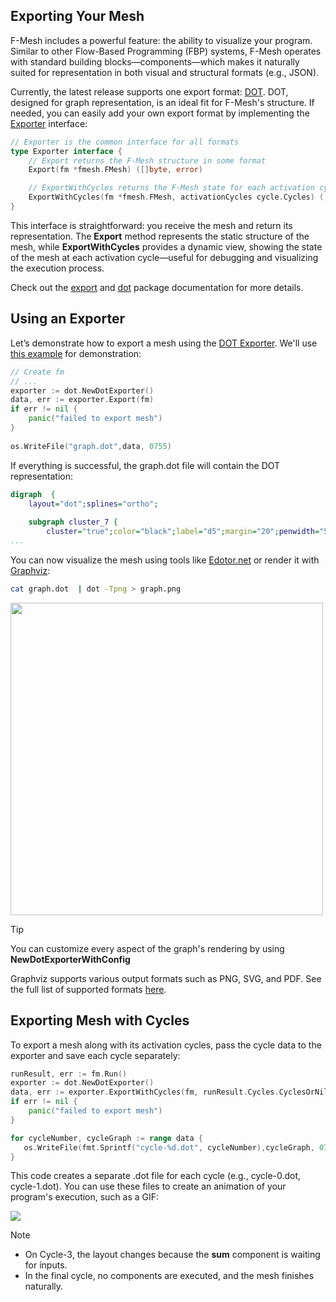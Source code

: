 ## Exporting Your Mesh

F-Mesh includes a powerful feature: the ability to visualize your program. Similar to other Flow-Based Programming (FBP) systems, F-Mesh operates with standard building blocks—components—which makes it naturally suited for representation in both visual and structural formats (e.g., JSON).

Currently, the latest release supports one export format: [DOT](https://graphviz.org/doc/info/lang.html). DOT, designed for graph representation, is an ideal fit for F-Mesh's structure. If needed, you can easily add your own export format by implementing the [Exporter](https://github.com/hovsep/fmesh/blob/main/export/exporter.go#L9) interface:

```go
// Exporter is the common interface for all formats
type Exporter interface {
	// Export returns the F-Mesh structure in some format
	Export(fm *fmesh.FMesh) ([]byte, error)

	// ExportWithCycles returns the F-Mesh state for each activation cycle
	ExportWithCycles(fm *fmesh.FMesh, activationCycles cycle.Cycles) ([][]byte, error)
}
```

This interface is straightforward: you receive the mesh and return its representation. The **Export** method represents the static structure of the mesh, while **ExportWithCycles** provides a dynamic view, showing the state of the mesh at each activation cycle—useful for debugging and visualizing the execution process.

Check out the [export](https://pkg.go.dev/github.com/hovsep/fmesh/export) and [dot](https://pkg.go.dev/github.com/hovsep/fmesh/export/dot) package documentation for more details.


## Using an Exporter

Let’s demonstrate how to export a mesh using the [DOT Exporter](https://pkg.go.dev/github.com/hovsep/fmesh/export/dot). We'll use [this example](https://github.com/hovsep/fmesh/blob/main/integration_tests/ports/waiting_for_inputs_test.go#L92) for demonstration:

```go
// Create fm
// ...
exporter := dot.NewDotExporter()
data, err := exporter.Export(fm)
if err != nil {
	panic("failed to export mesh")
}
	
os.WriteFile("graph.dot",data, 0755)
```
If everything is successful, the graph.dot file will contain the DOT representation:

```dot
digraph  {
	layout="dot";splines="ortho";
	
	subgraph cluster_7 {
		cluster="true";color="black";label="d5";margin="20";penwidth="5";style="rounded";
...
```
You can now visualize the mesh using tools like [Edotor.net](https://edotor.net/) or render it with [Graphviz](https://graphviz.org/doc/info/command.html):

```bash
cat graph.dot  | dot -Tpng > graph.png
```

<img src="https://github.com/user-attachments/assets/b27bd458-c03d-4cc6-bea3-542f0e839697" width="500px">

>[!TIP]
You can customize every aspect of the graph's rendering by using **NewDotExporterWithConfig**

Graphviz supports various output formats such as PNG, SVG, and PDF. See the full list of supported formats [here](https://graphviz.org/docs/outputs/).

## Exporting Mesh with Cycles

To export a mesh along with its activation cycles, pass the cycle data to the exporter and save each cycle separately:
```go
runResult, err := fm.Run()
exporter := dot.NewDotExporter()
data, err := exporter.ExportWithCycles(fm, runResult.Cycles.CyclesOrNil())
if err != nil {
	panic("failed to export mesh")
}

for cycleNumber, cycleGraph := range data {
   os.WriteFile(fmt.Sprintf("cycle-%d.dot", cycleNumber),cycleGraph, 0755)
}
```
This code creates a separate .dot file for each cycle (e.g., cycle-0.dot, cycle-1.dot). You can use these files to create an animation of your program's execution, such as a GIF:

![](https://github.com/user-attachments/assets/3ac501e7-b62f-4fd6-9908-be399a6ca464)

>[!NOTE]  
>* On Cycle-3, the layout changes because the **sum** component is waiting for inputs.
>* In the final cycle, no components are executed, and the mesh finishes naturally.
